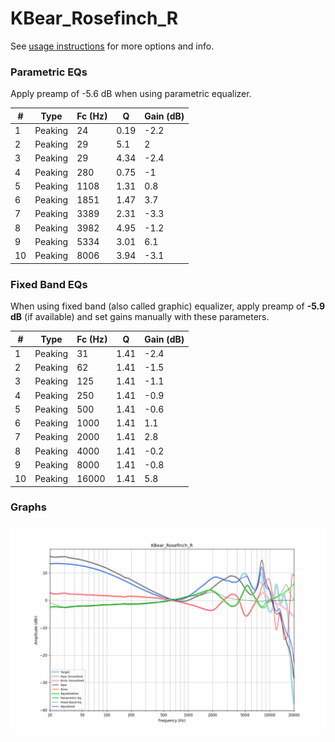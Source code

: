 # KBear_Rosefinch_R
See [usage instructions](https://github.com/jaakkopasanen/AutoEq#usage) for more options and info.

### Parametric EQs
Apply preamp of -5.6 dB when using parametric equalizer.

|   # | Type    |   Fc (Hz) |    Q |   Gain (dB) |
|-----|---------|-----------|------|-------------|
|   1 | Peaking |        24 | 0.19 |        -2.2 |
|   2 | Peaking |        29 | 5.1  |         2   |
|   3 | Peaking |        29 | 4.34 |        -2.4 |
|   4 | Peaking |       280 | 0.75 |        -1   |
|   5 | Peaking |      1108 | 1.31 |         0.8 |
|   6 | Peaking |      1851 | 1.47 |         3.7 |
|   7 | Peaking |      3389 | 2.31 |        -3.3 |
|   8 | Peaking |      3982 | 4.95 |        -1.2 |
|   9 | Peaking |      5334 | 3.01 |         6.1 |
|  10 | Peaking |      8006 | 3.94 |        -3.1 |

### Fixed Band EQs
When using fixed band (also called graphic) equalizer, apply preamp of **-5.9 dB** (if available) and set gains manually with these parameters.

|   # | Type    |   Fc (Hz) |    Q |   Gain (dB) |
|-----|---------|-----------|------|-------------|
|   1 | Peaking |        31 | 1.41 |        -2.4 |
|   2 | Peaking |        62 | 1.41 |        -1.5 |
|   3 | Peaking |       125 | 1.41 |        -1.1 |
|   4 | Peaking |       250 | 1.41 |        -0.9 |
|   5 | Peaking |       500 | 1.41 |        -0.6 |
|   6 | Peaking |      1000 | 1.41 |         1.1 |
|   7 | Peaking |      2000 | 1.41 |         2.8 |
|   8 | Peaking |      4000 | 1.41 |        -0.2 |
|   9 | Peaking |      8000 | 1.41 |        -0.8 |
|  10 | Peaking |     16000 | 1.41 |         5.8 |

### Graphs
![](./KBear_Rosefinch_R.png)
